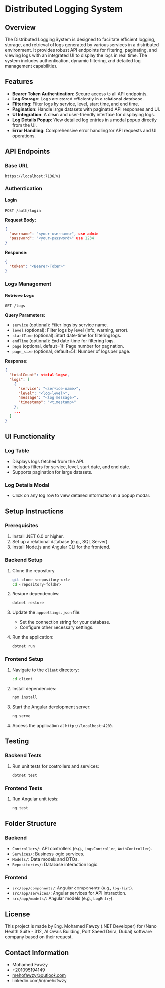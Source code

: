# Distributed Logging System

## Overview

The Distributed Logging System is designed to facilitate efficient logging, storage, and retrieval of logs generated by various services in a distributed environment. It provides robust API endpoints for filtering, paginating, and viewing logs with an integrated UI to display the logs in real time. The system includes authentication, dynamic filtering, and detailed log management capabilities.

## Features

- **Bearer Token Authentication**: Secure access to all API endpoints.
- **Log Storage**: Logs are stored efficiently in a relational database.
- **Filtering**: Filter logs by service, level, start time, and end time.
- **Pagination**: Handle large datasets with paginated API responses and UI.
- **UI Integration**: A clean and user-friendly interface for displaying logs.
- **Log Details Popup**: View detailed log entries in a modal popup directly from the UI.
- **Error Handling**: Comprehensive error handling for API requests and UI operations.

## API Endpoints

### Base URL

`https://localhost:7136/v1`

### Authentication

#### Login
```
POST /auth/login
```
**Request Body:**
```json
{
  "username": "<your-username>", use admin
  "password": "<your-password>" use 1234
}
```
**Response:**
```json
{
  "token": "<Bearer-Token>"
}
```

### Logs Management

#### Retrieve Logs
```
GET /logs
```
**Query Parameters:**
- `service` (optional): Filter logs by service name.
- `level` (optional): Filter logs by level (info, warning, error).
- `startTime` (optional): Start date-time for filtering logs.
- `endTime` (optional): End date-time for filtering logs.
- `page` (optional, default=1): Page number for pagination.
- `page_size` (optional, default=5): Number of logs per page.

**Response:**
```json
{
  "totalCount": <total-logs>,
  "logs": [
    {
      "service": "<service-name>",
      "level": "<log-level>",
      "message": "<log-message>",
      "timestamp": "<timestamp>"
    },
    ...
  ]
}
```

## UI Functionality

### Log Table

- Displays logs fetched from the API.
- Includes filters for service, level, start date, and end date.
- Supports pagination for large datasets.

### Log Details Modal

- Click on any log row to view detailed information in a popup modal.

## Setup Instructions

### Prerequisites

1. Install .NET 6.0 or higher.
2. Set up a relational database (e.g., SQL Server).
3. Install Node.js and Angular CLI for the frontend.

### Backend Setup

1. Clone the repository:
   ```bash
   git clone <repository-url>
   cd <repository-folder>
   ```

2. Restore dependencies:
   ```bash
   dotnet restore
   ```

3. Update the `appsettings.json` file:
   - Set the connection string for your database.
   - Configure other necessary settings.

4. Run the application:
   ```bash
   dotnet run
   ```

### Frontend Setup

1. Navigate to the `client` directory:
   ```bash
   cd client
   ```

2. Install dependencies:
   ```bash
   npm install
   ```

3. Start the Angular development server:
   ```bash
   ng serve
   ```

4. Access the application at `http://localhost:4200`.

## Testing

### Backend Tests

1. Run unit tests for controllers and services:
   ```bash
   dotnet test
   ```

### Frontend Tests

1. Run Angular unit tests:
   ```bash
   ng test
   ```

## Folder Structure

### Backend
- `Controllers/`: API controllers (e.g., `LogsController`, `AuthController`).
- `Services/`: Business logic services.
- `Models/`: Data models and DTOs.
- `Repositories/`: Database interaction logic.

### Frontend
- `src/app/components/`: Angular components (e.g., `log-list`).
- `src/app/services/`: Angular services for API interaction.
- `src/app/models/`: Angular models (e.g., `LogEntry`).


## License

This project is made by Eng. Mohamed Fawzy (.NET Developer) for (Nano Health Suite - 312, Al Owais Building, Port Saeed Deira, Dubai) software company based on their request.

## Contact Information

- Mohamed Fawzy
- +201095194149
- mehofawzy@outlook.com
- linkedin.com/in/mehofwzy

